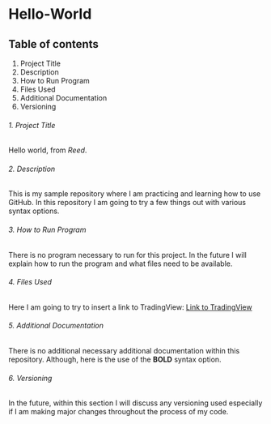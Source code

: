 # Hello-World
## Table of contents
1. Project Title 
2. Description 
3. How to Run Program 
4. Files Used 
5. Additional Documentation 
6. Versioning 


###### 1. Project Title
Hello world, from *Reed*.

###### 2. Description
This is my sample repository where I am practicing and learning how to use GitHub. In this repository I am going to try a few things out with various syntax options.

###### 3. How to Run Program
There is no program necessary to run for this project. In the future I will explain how to run the program and what files need to be available.

###### 4. Files Used
Here I am going to try to insert a link to TradingView:
[Link to TradingView](https://www.tradingview.com/)

###### 5. Additional Documentation
There is no additional necessary additional documentation within this repository. Although, here is the use of the **BOLD** syntax option.

###### 6. Versioning
In the future, within this section I will discuss any versioning used especially if I am making major changes throughout the process of my code.

